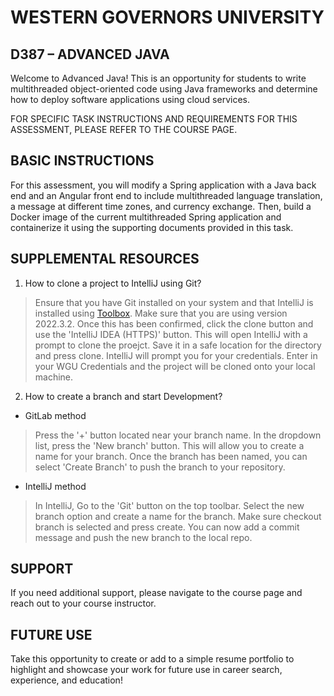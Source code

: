 # WESTERN GOVERNORS UNIVERSITY 
## D387 – ADVANCED JAVA
Welcome to Advanced Java! This is an opportunity for students to write multithreaded object-oriented code using Java frameworks and determine how to deploy software applications using cloud services.

FOR SPECIFIC TASK INSTRUCTIONS AND REQUIREMENTS FOR THIS ASSESSMENT, PLEASE REFER TO THE COURSE PAGE.
## BASIC INSTRUCTIONS
For this assessment, you will modify a Spring application with a Java back end and an Angular front end to include multithreaded language translation, a message at different time zones, and currency exchange. Then, build a Docker image of the current multithreaded Spring application and containerize it using the supporting documents provided in this task.


## SUPPLEMENTAL RESOURCES 
1.	How to clone a project to IntelliJ using Git?

> Ensure that you have Git installed on your system and that IntelliJ is installed using [Toolbox](https://www.jetbrains.com/toolbox-app/). Make sure that you are using version 2022.3.2. Once this has been confirmed, click the clone button and use the 'IntelliJ IDEA (HTTPS)' button. This will open IntelliJ with a prompt to clone the proejct. Save it in a safe location for the directory and press clone. IntelliJ will prompt you for your credentials. Enter in your WGU Credentials and the project will be cloned onto your local machine.  

2. How to create a branch and start Development?

- GitLab method
> Press the '+' button located near your branch name. In the dropdown list, press the 'New branch' button. This will allow you to create a name for your branch. Once the branch has been named, you can select 'Create Branch' to push the branch to your repository.

- IntelliJ method
> In IntelliJ, Go to the 'Git' button on the top toolbar. Select the new branch option and create a name for the branch. Make sure checkout branch is selected and press create. You can now add a commit message and push the new branch to the local repo.

## SUPPORT
If you need additional support, please navigate to the course page and reach out to your course instructor.
## FUTURE USE
Take this opportunity to create or add to a simple resume portfolio to highlight and showcase your work for future use in career search, experience, and education!

